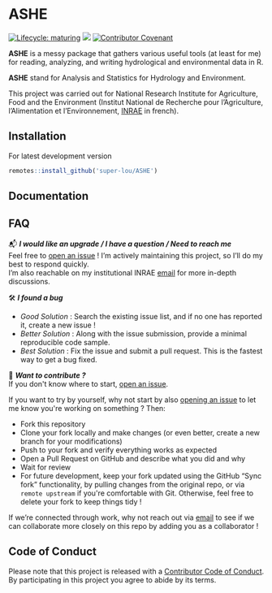 # ASHE
<!-- badges: start -->
[![Lifecycle: maturing](https://img.shields.io/badge/lifecycle-maturing-blue.svg)](https://lifecycle.r-lib.org/articles/stages.html)
![](https://img.shields.io/github/last-commit/super-lou/ASHE)
[![Contributor Covenant](https://img.shields.io/badge/Contributor%20Covenant-2.1-4baaaa.svg)](code_of_conduct.md) 
<!-- badges: end -->

**ASHE** is a messy package that gathers various useful tools (at least for me) for reading, analyzing, and writing hydrological and environmental data in R.

**ASHE** stand for Analysis and Statistics for Hydrology and Environment.

This project was carried out for National Research Institute for Agriculture, Food and the Environment (Institut National de Recherche pour l’Agriculture, l’Alimentation et l’Environnement, [INRAE](https://agriculture.gouv.fr/inrae-linstitut-national-de-recherche-pour-lagriculture-lalimentation-et-lenvironnement) in french).


## Installation
For latest development version

``` r
remotes::install_github('super-lou/ASHE')
```


## Documentation



## FAQ
📬 ***I would like an upgrade / I have a question / Need to reach me***  
Feel free to [open an issue](https://github.com/super-lou/ASHE/issues) ! I’m actively maintaining this project, so I’ll do my best to respond quickly.  
I’m also reachable on my institutional INRAE [email](mailto:louis.heraut@inrae.fr) for more in-depth discussions.

🛠️ ***I found a bug***  
- *Good Solution* : Search the existing issue list, and if no one has reported it, create a new issue !  
- *Better Solution* : Along with the issue submission, provide a minimal reproducible code sample.  
- *Best Solution* : Fix the issue and submit a pull request. This is the fastest way to get a bug fixed.

🚀 ***Want to contribute ?***  
If you don't know where to start, [open an issue](https://github.com/super-lou/ASHE/issues).

If you want to try by yourself, why not start by also [opening an issue](https://github.com/super-lou/ASHE/issues) to let me know you're working on something ? Then:

- Fork this repository  
- Clone your fork locally and make changes (or even better, create a new branch for your modifications)
- Push to your fork and verify everything works as expected
- Open a Pull Request on GitHub and describe what you did and why
- Wait for review
- For future development, keep your fork updated using the GitHub “Sync fork” functionality, by pulling changes from the original repo, or via `remote upstream` if you're comfortable with Git. Otherwise, feel free to delete your fork to keep things tidy ! 

If we’re connected through work, why not reach out via [email](mailto:louis.heraut@inrae.fr) to see if we can collaborate more closely on this repo by adding you as a collaborator !


## Code of Conduct
Please note that this project is released with a [Contributor Code of Conduct](CODE_OF_CONDUCT.md). By participating in this project you agree to abide by its terms.